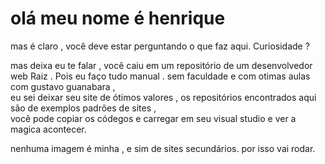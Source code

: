 <!DOCTYPE html>
<html lang="pt-br">
<head>
    <meta charset="UTF-8">
    <meta name="viewport" content="width=device-width, initial-scale=1.0">
    <title>henrique</title>
</head>
<body>
    <h1>olá meu nome é henrique</h1>
<p>mas é claro , você deve estar perguntando o que faz aqui. Curiosidade ? </p>
<p>mas deixa eu te falar , você caiu em um repositório de um desenvolvedor web Raiz . Pois eu faço tudo manual . sem faculdade e com otimas aulas com gustavo guanabara ,<br>
     eu sei deixar seu site de ótimos valores ,
os repositórios encontrados aqui são de exemplos padrões de sites , <br>
 você pode copiar os códegos e carregar em seu visual studio e ver a magica acontecer. <br>

nenhuma imagem é minha , e sim de sites secundários. por isso vai rodar.  
</p>
</body>
</html>
